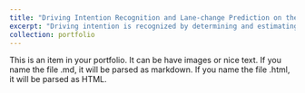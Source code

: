 ```yaml
---
title: "Driving Intention Recognition and Lane-change Prediction on the highway"
excerpt: "Driving intention is recognized by determining and estimating a driving characteristic and lane-change behaviors are predicted by training a neural-network based predictor<br/><img src='/images/driving_intention.png'>"
collection: portfolio
---
```


This is an item in your portfolio. It can be have images or nice text. If you name the file .md, it will be parsed as markdown. If you name the file .html, it will be parsed as HTML. 
